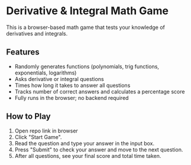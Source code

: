 # Derivative & Integral Math Game

This is a browser-based math game that tests your knowledge of derivatives and integrals. 

## Features
- Randomly generates functions (polynomials, trig functions, exponentials, logarithms)
- Asks derivative or integral questions
- Times how long it takes to answer all questions
- Tracks number of correct answers and calculates a percentage score
- Fully runs in the browser; no backend required

## How to Play
1. Open repo link in browser
2. Click "Start Game".
3. Read the question and type your answer in the input box.
4. Press "Submit" to check your answer and move to the next question.
5. After all questions, see your final score and total time taken.
